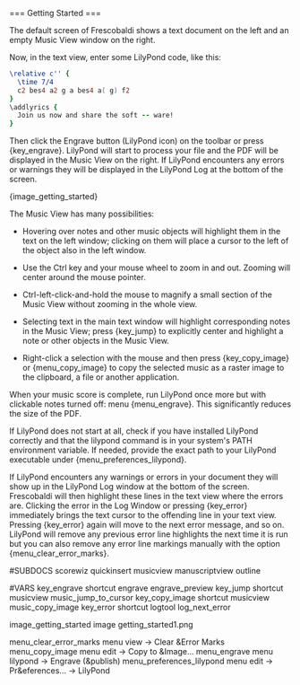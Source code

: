 === Getting Started ===

The default screen of Frescobaldi shows a text document on the left and an 
empty Music View window on the right.

Now, in the text view, enter some LilyPond code, like this:

```lilypond
\relative c'' {
  \time 7/4
  c2 bes4 a2 g a bes4 a( g) f2
}
\addlyrics {
  Join us now and share the soft -- ware!
}
```

Then click the Engrave button (LilyPond icon) on the toolbar or press {key_engrave}.
LilyPond will start to process your file and the PDF will be displayed in the Music
View on the right. If LilyPond encounters any errors or warnings they will be
displayed in the LilyPond Log at the bottom of the screen.

{image_getting_started}

The Music View has many possibilities:

* Hovering over notes and other music objects will highlight them in the text
  on the left window; clicking on them will place a cursor to the left of the
  object also in the left window.

* Use the Ctrl key and your mouse wheel to zoom in and out. Zooming will center
  around the mouse pointer.

* Ctrl-left-click-and-hold the mouse to magnify a small section of the Music
  View without zooming in the whole view.

* Selecting text in the main text window will highlight corresponding notes in
  the Music View; press {key_jump} to explicitly center and highlight a note or
  other objects in the Music View.

* Right-click a selection with the mouse and then press {key_copy_image} or {menu_copy_image}
  to copy the selected music as a raster image to the clipboard, a file or
  another application.

When your music score is complete, run LilyPond once more but with clickable 
notes turned off: menu {menu_engrave}. This significantly reduces the size of
the PDF.

If LilyPond does not start at all, check if you have installed LilyPond 
correctly and that the lilypond command is in your system's PATH environment 
variable. If needed, provide the exact path to your LilyPond executable under
{menu_preferences_lilypond}.

If LilyPond encounters any warnings or errors in your document they will 
show up in the LilyPond Log window at the bottom of the screen. Frescobaldi 
will then highlight these lines in the text view where the errors are. 
Clicking the error in the Log Window or pressing {key_error} immediately 
brings the text cursor to the offending line in your text view. Pressing 
{key_error} again will move to the next error message, and so on. LilyPond 
will remove any previous error line highlights the next time it is run but 
you can also remove any error line markings manually with the option 
{menu_clear_error_marks}.


#SUBDOCS
scorewiz
quickinsert
musicview
manuscriptview
outline

#VARS
key_engrave    shortcut engrave engrave_preview
key_jump       shortcut musicview music_jump_to_cursor
key_copy_image shortcut musicview music_copy_image
key_error      shortcut logtool log_next_error

image_getting_started image getting_started1.png

menu_clear_error_marks    menu view -> Clear &Error Marks
menu_copy_image           menu edit -> Copy to &Image...
menu_engrave              menu lilypond -> Engrave (&publish)
menu_preferences_lilypond menu edit -> Pr&eferences... -> LilyPond
